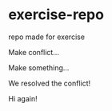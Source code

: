 # exercise-repo
repo made for exercise

Make conflict...

Make something...

We resolved the conflict!

Hi again!